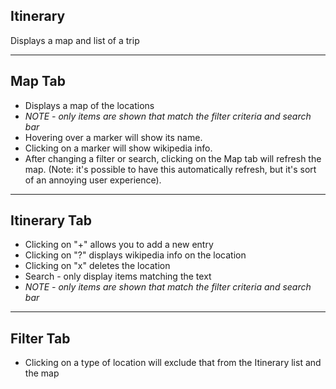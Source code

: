 
## Itinerary

Displays a map and list of a trip

----
## Map Tab
* Displays a map of the locations
* *NOTE - only items are shown that match the filter criteria and search bar*
* Hovering over a marker will show its name.
* Clicking on a marker will show wikipedia info.
* After changing a filter or search, clicking on the Map tab will refresh the map.  (Note: it's possible to have this automatically refresh, but it's sort of an annoying user experience).

----
## Itinerary Tab
* Clicking on "+" allows you to add a new entry
* Clicking on "?" displays wikipedia info on the location
* Clicking on "x" deletes the location
* Search - only display items matching the text
* *NOTE - only items are shown that match the filter criteria and search bar*

----
## Filter Tab
* Clicking on a type of location will exclude that from the Itinerary list and the map
